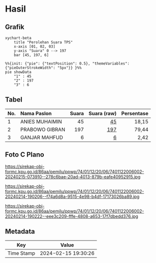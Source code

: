 # Hasil

## Grafik

```mermaid
xychart-beta
    title "Perolehan Suara TPS"
    x-axis [01, 02, 03]
    y-axis "Suara" 0 --> 197
    bar [45, 197, 6]
```

```mermaid
%%{init: {"pie": {"textPosition": 0.5}, "themeVariables": {"pieOuterStrokeWidth": "5px"}} }%%
pie showData
    "1" : 45
    "2" : 197
    "3" : 6
```

## Tabel

| No. | Nama Paslon    | Suara | Suara (raw) | Persentase |
|:--- |:-------------- | -----:| -----------:| ----------:|
| 1   | ANIES MUHAIMIN | 45    | [45][p-1]   | 18,15      |
| 2   | PRABOWO GIBRAN | 197   | [197][p-2]  | 79,44      |
| 3   | GANJAR MAHFUD  | 6     | [6][p-3]    | 2,42       |


[p-1]: https://github.com/gigit-pemilu/pemilu-2024-74-sulawesi-tenggara/blob/main/pilpres/hitung-suara/sub/74-sulawesi-tenggara/sub/01-kolaka/sub/12-baula/sub/2006-baula/sub/002-tps/sub/paslon-1.txt
[p-2]: https://github.com/gigit-pemilu/pemilu-2024-74-sulawesi-tenggara/blob/main/pilpres/hitung-suara/sub/74-sulawesi-tenggara/sub/01-kolaka/sub/12-baula/sub/2006-baula/sub/002-tps/sub/paslon-2.txt
[p-3]: https://github.com/gigit-pemilu/pemilu-2024-74-sulawesi-tenggara/blob/main/pilpres/hitung-suara/sub/74-sulawesi-tenggara/sub/01-kolaka/sub/12-baula/sub/2006-baula/sub/002-tps/sub/paslon-3.txt

## Foto C Plano

https://sirekap-obj-formc.kpu.go.id/86aa/pemilu/ppwp/74/01/12/20/06/7401122006002-20240215-073910--278c6bae-20ad-4013-879b-eafe40952915.jpg

https://sirekap-obj-formc.kpu.go.id/86aa/pemilu/ppwp/74/01/12/20/06/7401122006002-20240214-190206--f74a6d8a-9515-4e98-b4df-17173026ba89.jpg

https://sirekap-obj-formc.kpu.go.id/86aa/pemilu/ppwp/74/01/12/20/06/7401122006002-20240214-190222--eee3c209-fffe-4808-a653-17f7dbedd376.jpg


## Metadata

| Key        | Value               |
| ---------- | ------------------- |
| Time Stamp | 2024-02-15 19:30:26 |



